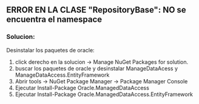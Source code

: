 ## ERROR EN LA CLASE "RepositoryBase": NO se encuentra el namespace
### Solucion:
Desinstalar los paquetes de oracle:
1. click derecho en la solucion -> Manage NuGet Packages for solution.
2. buscar los paquetes de oracle y desinstalar ManageDataAcess y ManageDataAccess.EntityFramework
3. Abrir tools -> NuGet Package Manager -> Package Manager Console
4. Ejecutar Install-Package Oracle.ManagedDataAccess
5. Ejecutar Install-Package Oracle.ManagedDataAccess.EntityFramework
